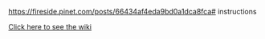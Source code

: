https://fireside.pinet.com/posts/66434af4eda9bd0a1dca8fca# instructions

[Click here to see the wiki](https://github.com/pi-node/instructions/wiki)
